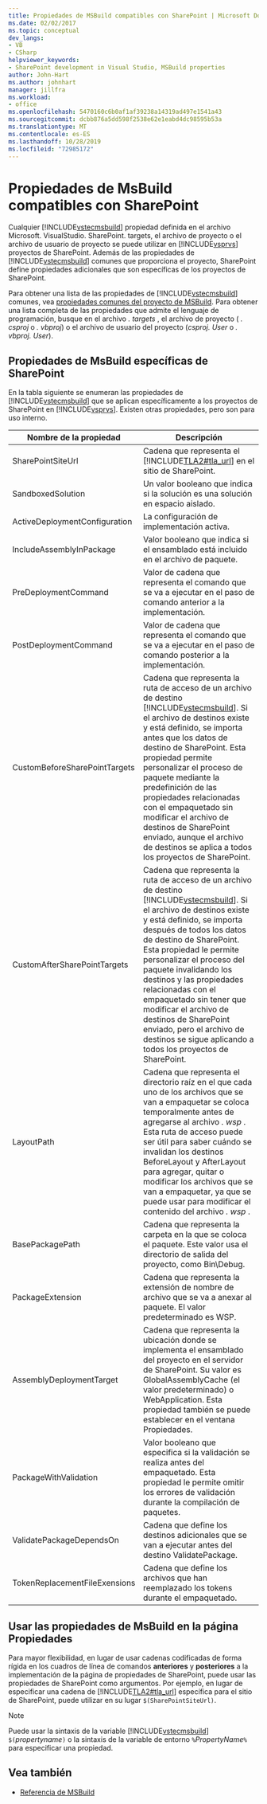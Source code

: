```yaml
---
title: Propiedades de MSBuild compatibles con SharePoint | Microsoft Docs
ms.date: 02/02/2017
ms.topic: conceptual
dev_langs:
- VB
- CSharp
helpviewer_keywords:
- SharePoint development in Visual Studio, MSBuild properties
author: John-Hart
ms.author: johnhart
manager: jillfra
ms.workload:
- office
ms.openlocfilehash: 5470160c6b0af1af39238a14319ad497e1541a43
ms.sourcegitcommit: dcbb876a5dd598f2538e62e1eabd4dc98595b53a
ms.translationtype: MT
ms.contentlocale: es-ES
ms.lasthandoff: 10/28/2019
ms.locfileid: "72985172"
---
```

# <a name="msbuild-properties-supported-by-sharepoint"></a>Propiedades de MsBuild compatibles con SharePoint
  Cualquier [!INCLUDE[vstecmsbuild](../sharepoint/includes/vstecmsbuild-md.md)] propiedad definida en el archivo Microsoft. VisualStudio. SharePoint. targets, el archivo de proyecto o el archivo de usuario de proyecto se puede utilizar en [!INCLUDE[vsprvs](../sharepoint/includes/vsprvs-md.md)] proyectos de SharePoint. Además de las propiedades de [!INCLUDE[vstecmsbuild](../sharepoint/includes/vstecmsbuild-md.md)] comunes que proporciona el proyecto, SharePoint define propiedades adicionales que son específicas de los proyectos de SharePoint.

 Para obtener una lista de las propiedades de [!INCLUDE[vstecmsbuild](../sharepoint/includes/vstecmsbuild-md.md)] comunes, vea [propiedades comunes del proyecto de MSBuild](/previous-versions/dotnet/netframework-4.0/bb629394(v=vs.100)). Para obtener una lista completa de las propiedades que admite el lenguaje de programación, busque en el archivo *. targets* , el archivo de proyecto ( *. csproj* o *. vbproj*) o el archivo de usuario del proyecto (*csproj. User* o *. vbproj. User*).

## <a name="msbuild-properties-specific-to-sharepoint"></a>Propiedades de MsBuild específicas de SharePoint
 En la tabla siguiente se enumeran las propiedades de [!INCLUDE[vstecmsbuild](../sharepoint/includes/vstecmsbuild-md.md)] que se aplican específicamente a los proyectos de SharePoint en [!INCLUDE[vsprvs](../sharepoint/includes/vsprvs-md.md)]. Existen otras propiedades, pero son para uso interno.

|Nombre de la propiedad|Descripción|
|-------------------|-----------------|
|SharePointSiteUrl|Cadena que representa el [!INCLUDE[TLA2#tla_url](../sharepoint/includes/tla2sharptla-url-md.md)] en el sitio de SharePoint.|
|SandboxedSolution|Un valor booleano que indica si la solución es una solución en espacio aislado.|
|ActiveDeploymentConfiguration|La configuración de implementación activa.|
|IncludeAssemblyInPackage|Valor booleano que indica si el ensamblado está incluido en el archivo de paquete.|
|PreDeploymentCommand|Valor de cadena que representa el comando que se va a ejecutar en el paso de comando anterior a la implementación.|
|PostDeploymentCommand|Valor de cadena que representa el comando que se va a ejecutar en el paso de comando posterior a la implementación.|
|CustomBeforeSharePointTargets|Cadena que representa la ruta de acceso de un archivo de destino [!INCLUDE[vstecmsbuild](../sharepoint/includes/vstecmsbuild-md.md)]. Si el archivo de destinos existe y está definido, se importa antes que los datos de destino de SharePoint. Esta propiedad permite personalizar el proceso de paquete mediante la predefinición de las propiedades relacionadas con el empaquetado sin modificar el archivo de destinos de SharePoint enviado, aunque el archivo de destinos se aplica a todos los proyectos de SharePoint.|
|CustomAfterSharePointTargets|Cadena que representa la ruta de acceso de un archivo de destino [!INCLUDE[vstecmsbuild](../sharepoint/includes/vstecmsbuild-md.md)]. Si el archivo de destinos existe y está definido, se importa después de todos los datos de destino de SharePoint. Esta propiedad le permite personalizar el proceso del paquete invalidando los destinos y las propiedades relacionadas con el empaquetado sin tener que modificar el archivo de destinos de SharePoint enviado, pero el archivo de destinos se sigue aplicando a todos los proyectos de SharePoint.|
|LayoutPath|Cadena que representa el directorio raíz en el que cada uno de los archivos que se van a empaquetar se coloca temporalmente antes de agregarse al archivo *. wsp* . Esta ruta de acceso puede ser útil para saber cuándo se invalidan los destinos BeforeLayout y AfterLayout para agregar, quitar o modificar los archivos que se van a empaquetar, ya que se puede usar para modificar el contenido del archivo *. wsp* .|
|BasePackagePath|Cadena que representa la carpeta en la que se coloca el paquete. Este valor usa el directorio de salida del proyecto, como Bin\Debug.|
|PackageExtension|Cadena que representa la extensión de nombre de archivo que se va a anexar al paquete. El valor predeterminado es WSP.|
|AssemblyDeploymentTarget|Cadena que representa la ubicación donde se implementa el ensamblado del proyecto en el servidor de SharePoint. Su valor es GlobalAssemblyCache (el valor predeterminado) o WebApplication. Esta propiedad también se puede establecer en el ventana Propiedades.|
|PackageWithValidation|Valor booleano que especifica si la validación se realiza antes del empaquetado. Esta propiedad le permite omitir los errores de validación durante la compilación de paquetes.|
|ValidatePackageDependsOn|Cadena que define los destinos adicionales que se van a ejecutar antes del destino ValidatePackage.|
|TokenReplacementFileExensions|Cadena que define los archivos que han reemplazado los tokens durante el empaquetado.|

## <a name="use-msbuild-properties-in-the-properties-page"></a>Usar las propiedades de MsBuild en la página Propiedades
 Para mayor flexibilidad, en lugar de usar cadenas codificadas de forma rígida en los cuadros de línea de comandos **anteriores** y **posteriores** a la implementación de la página de propiedades de SharePoint, puede usar las propiedades de SharePoint como argumentos. Por ejemplo, en lugar de especificar una cadena de [!INCLUDE[TLA2#tla_url](../sharepoint/includes/tla2sharptla-url-md.md)] específica para el sitio de SharePoint, puede utilizar en su lugar `$(SharePointSiteUrl)`.

> [!NOTE]
> Puede usar la sintaxis de la variable [!INCLUDE[vstecmsbuild](../sharepoint/includes/vstecmsbuild-md.md)] `$(`*propertyname*`)` o la sintaxis de la variable de entorno `%`*PropertyName*`%` para especificar una propiedad.

## <a name="see-also"></a>Vea también

- [Referencia de MSBuild](../msbuild/msbuild-reference.md)